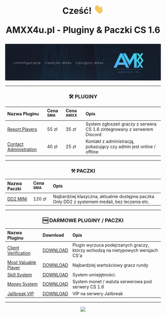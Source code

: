 <div align="center">
<h1 align="center">Cześć! <img src="https://raw.githubusercontent.com/AMXX4u/.github/main/assets/wave.gif" width="32px"><p></p>AMXX4u.pl - Pluginy & Paczki CS 1.6<p></p></h1>

<img src="https://raw.githubusercontent.com/AMXX4u/.github/main/assets/main.png"></img>

-------

</div>

<div align="center">

<h3 align="center">🛠 PLUGINY</h3>

| Nazwa Pluginu                                                                                             | Cena <sup>SMA</sup>           | Cena <sup>AMXX</sup>  | Opis |
|:--------------------------------------------------------------------------------------------------------- |:----------------------------  |:----------------------|:----------|
| [Report Players](https://github.com/AMXX4u/report-players)                                                | 55 zł                 | 35 zł     | System zgłoszeń graczy z serwera CS 1.6 zintegrowany z serwerem Discord 
| [Contact Administration](https://github.com/AMXX4u/contact-admin)                                    | 40 zł                 | 25 zł     | Kontakt z administracją, pokazujący czy admin jest online / offline 

-------

<h3 align="center">⚒ PACZKI</h3>

| Nazwa Paczki                                                              | Cena <sup>SMA</sup>          | Opis |
|:------------------------------------------------------------------------  |:---------------------------- |:----------|
| [DD2 MINI](https://github.com/AMXX4u/DD2-1)                      | 120 zł                       | Najbardziej klasyczna, aktualnie dostępna paczka Only DD2 z systemem medali, bez leczenia etc.  |

------------------

<h3 align="center">🆓 DARMOWE PLUGINY / PACZKI</h3>

| Nazwa Pluginu                                                                                             | Download              | Opis      |
|:--------------------------------------------------------------------------------------------------------- |:----------------------|:----------|
| [Client Verification](https://github.com/AMXX4u/client-verification)                                      | [DOWNLOAD](https://github.com/AMXX4u/client-verification/releases/tag/1.0.0)                | Plugin wyrzuca podejrzanych graczy, którzy wchodzą na nietypowych wersjach CS'a
| [Most Valuable Player](https://github.com/AMXX4u/Most-valuable-player)                                    | [DOWNLOAD](https://github.com/AMXX4u/Most-valuable-player/releases/tag/1.0.0)                        | Najbardziej wartościowy gracz rundy
| [Skill System](https://github.com/AMXX4u/skill-system)                                    | [DOWNLOAD](https://github.com/AMXX4u/skill-system/releases/tag/1.0.0)                        | System umiejętności.
| [Money System](https://github.com/AMXX4u/money-system)                                    | [DOWNLOAD](https://github.com/AMXX4u/money-system/releases/tag/1.0.0)                        | System monet / waluta serwerowa pod serwery CS 1.6
| [Jailbreak VIP](https://github.com/AMXX4u/jailbreak-vip)                                    | [DOWNLOAD](https://github.com/AMXX4u/jailbreak-vip/releases/tag/1.0.0)                        | VIP na serwery Jailbreak

------------------

</div>

<div align="center">
    <a href="https://discord.amxx4u.pl"><img src="https://discord.com/api/guilds/1016101167404695653/widget.png?style=banner1"></a>
</div>
